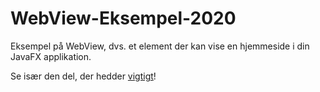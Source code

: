 # WebView-Eksempel-2020

Eksempel på WebView, dvs. et element der kan vise en hjemmeside i din JavaFX applikation. 

Se især den del, der hedder [vigtigt](https://github.com/andracs/WebView-Eksempel-2020/blob/master/src/sample/VIGTIGT.md)!
